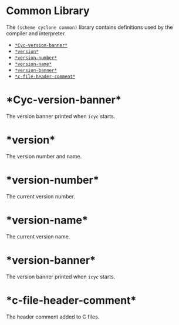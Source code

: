 # Common Library

The `(scheme cyclone common)` library contains definitions used by the compiler and interpreter.

- [`*Cyc-version-banner*`](#Cyc-version-banner)
- [`*version*`](#version)
- [`*version-number*`](#version-number)
- [`*version-name*`](#version-name)
- [`*version-banner*`](#version-banner)
- [`*c-file-header-comment*`](#c-file-header-comment)

# \*Cyc-version-banner\*
The version banner printed when `icyc` starts.
# \*version\*
The version number and name.
# \*version-number\*
The current version number.
# \*version-name\*
The current version name.
# \*version-banner\*
The version banner printed when `icyc` starts.
# \*c-file-header-comment\*
The header comment added to C files.
